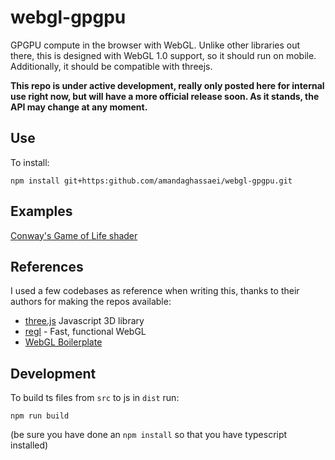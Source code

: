 # webgl-gpgpu

GPGPU compute in the browser with WebGL.  Unlike other libraries out there, this is designed with WebGL 1.0 support, so it should run on mobile.  Additionally, it should be compatible with threejs.

**This repo is under active development, really only posted here for internal use right now, but will have a more official release soon.  As it stands, the API may change at any moment.**

## Use
 
 To install:

`npm install git+https:github.com/amandaghassaei/webgl-gpgpu.git`

## Examples

[Conway's Game of Life shader](https://github.com/amandaghassaei/ConwayShader)


## References

I used a few codebases as reference when writing this, thanks to their authors for making the repos available:

- [three.js](https://github.com/mrdoob/three.js/) Javascript 3D library
- [regl](https://github.com/regl-project/regl) - Fast, functional WebGL
- [WebGL Boilerplate](https://webglfundamentals.org/webgl/lessons/webgl-boilerplate.html)

## Development

To build ts files from `src` to js in `dist` run:

`npm run build`

(be sure you have done an `npm install` so that you have typescript installed)